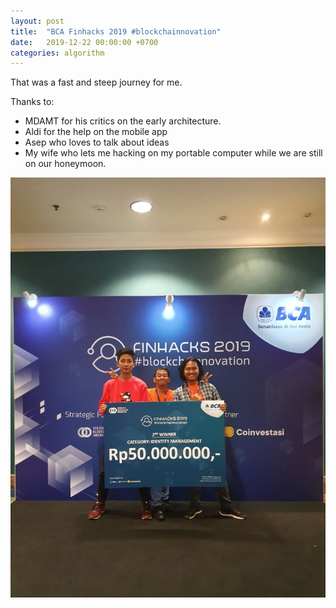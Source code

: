 ```yaml
---
layout: post
title:  "BCA Finhacks 2019 #blockchainnovation"
date:   2019-12-22 00:00:00 +0700
categories: algorithm
---
```


That was a fast and steep journey for me. 

Thanks to:

- MDAMT for his critics on the early architecture.
- Aldi for the help on the mobile app
- Asep who loves to talk about ideas
- My wife who lets me hacking on my portable computer while we are still on our honeymoon.

<img src="/assets/finhacks2019.jpg">

